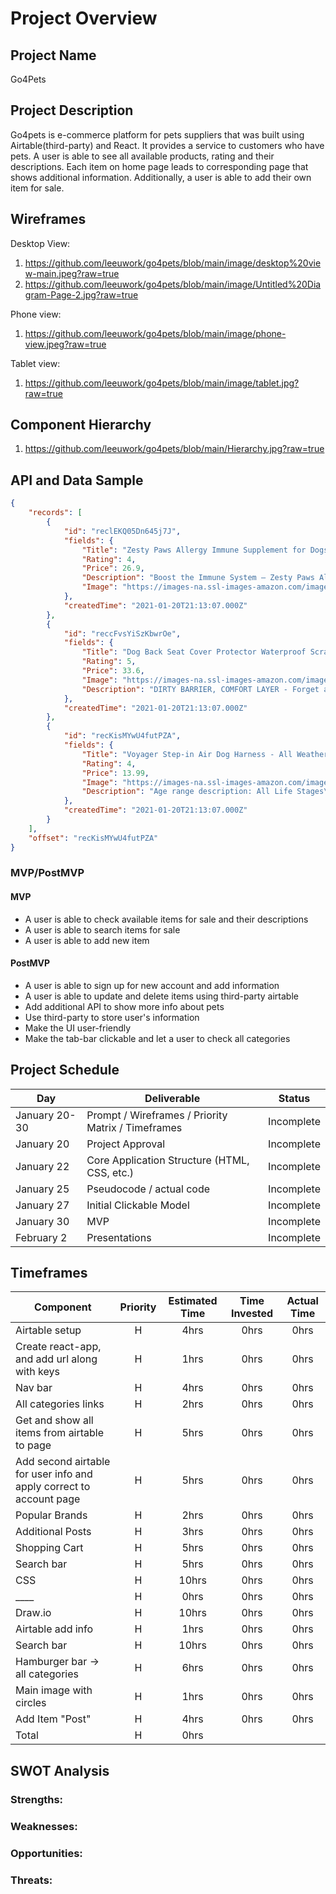 # Project Overview

## Project Name

Go4Pets

## Project Description

Go4pets is e-commerce platform for pets suppliers that was built using Airtable(third-party) and React. It provides a service to customers who have pets. A user is able to see all available products, rating and their descriptions. Each item on home page leads to corresponding page that shows additional information. Additionally, a user is able to add their own item for sale.

## Wireframes

Desktop View: 
1. https://github.com/leeuwork/go4pets/blob/main/image/desktop%20view-main.jpeg?raw=true
2. https://github.com/leeuwork/go4pets/blob/main/image/Untitled%20Diagram-Page-2.jpg?raw=true

Phone view:
1. https://github.com/leeuwork/go4pets/blob/main/image/phone-view.jpeg?raw=true


Tablet view:
1. https://github.com/leeuwork/go4pets/blob/main/image/tablet.jpg?raw=true

## Component Hierarchy
1. https://github.com/leeuwork/go4pets/blob/main/Hierarchy.jpg?raw=true

## API and Data Sample


```json
{
    "records": [
        {
            "id": "reclEKQ05Dn645j7J",
            "fields": {
                "Title": "Zesty Paws Allergy Immune Supplement for Dogs - with Omega 3",
                "Rating": 4,
                "Price": 26.9,
                "Description": "Boost the Immune System – Zesty Paws Aller-Immune Bites are grain free soft chews that support immune, histamine, and digestive health for dogs with s...",
                "Image": "https://images-na.ssl-images-amazon.com/images/I/819bgiVBleL._AC_SL1500_.jpg"
            },
            "createdTime": "2021-01-20T21:13:07.000Z"
        },
        {
            "id": "reccFvsYiSzKbwrOe",
            "fields": {
                "Title": "Dog Back Seat Cover Protector Waterproof Scratchproof Nonslip Hammock for Dogs",
                "Rating": 5,
                "Price": 33.6,
                "Image": "https://images-na.ssl-images-amazon.com/images/I/813q4c5N1vL._AC_SL1500_.jpg",
                "Description": "DIRTY BARRIER, COMFORT LAYER - Forget about those cheap dog seat covers that ruined after one time use and ruin your seats... Those days are over! Act..."
            },
            "createdTime": "2021-01-20T21:13:07.000Z"
        },
        {
            "id": "recKisMYwU4futPZA",
            "fields": {
                "Title": "Voyager Step-in Air Dog Harness - All Weather",
                "Rating": 4,
                "Price": 13.99,
                "Image": "https://images-na.ssl-images-amazon.com/images/I/81jy-V87ucL._AC_SL1500_.jpg",
                "Description": "Age range description: All Life Stages\nATTENTION: Sizing does NOT directly correspond to your pet’s breed or weight. Please MEASURE your pet and refer..."
            },
            "createdTime": "2021-01-20T21:13:07.000Z"
        }
    ],
    "offset": "recKisMYwU4futPZA"
}

```

### MVP/PostMVP

#### MVP 

- A user is able to check available items for sale and their descriptions
- A user is able to search items for sale
- A user is able to add new item

#### PostMVP  
- A user is able to sign up for new account and add information
- A user is able to update and delete items using third-party airtable
- Add additional API to show more info about pets
- Use third-party to store user's information
- Make the UI user-friendly
- Make the tab-bar clickable and let a user to check all categories

## Project Schedule

|  Day | Deliverable | Status
|---|---| ---|
|January 20-30| Prompt / Wireframes / Priority Matrix / Timeframes | Incomplete
|January 20| Project Approval | Incomplete
|January 22| Core Application Structure (HTML, CSS, etc.) | Incomplete
|January 25| Pseudocode / actual code | Incomplete
|January 27| Initial Clickable Model  | Incomplete
|January 30| MVP | Incomplete
|February 2 | Presentations | Incomplete

## Timeframes

| Component                                                           | Priority | Estimated Time | Time Invested | Actual Time |
| ------------------------------------------------------------------- | :------: | :------------: | :-----------: | :---------: |
| Airtable setup                                                      | H        | 4hrs           | 0hrs          | 0hrs        |
| Create react-app, and add url along with keys                       | H        | 1hrs           | 0hrs          | 0hrs        |
| Nav bar                                                             | H        | 4hrs           | 0hrs          | 0hrs        |
| All categories links                                                | H        | 2hrs           | 0hrs          | 0hrs        |
| Get and show all items from airtable to page                        | H        | 5hrs           | 0hrs          | 0hrs        |
| Add second airtable for user info and apply correct to account page | H        | 5hrs           | 0hrs          | 0hrs        |
| Popular Brands                                                      | H        | 2hrs           | 0hrs          | 0hrs        |
| Additional Posts                                                    | H        | 3hrs           | 0hrs          | 0hrs        |
| Shopping Cart                                                       | H        | 5hrs           | 0hrs          | 0hrs        |
| Search bar                                                          | H        | 5hrs           | 0hrs          | 0hrs        |
| CSS                                                                 | H        | 10hrs          | 0hrs          | 0hrs        |
| ____                                                                | H        | 0hrs           | 0hrs          | 0hrs        |
| Draw.io                                                             | H        | 10hrs          | 0hrs          | 0hrs        |
| Airtable add info                                                   | H        | 1hrs           | 0hrs          | 0hrs        |
| Search bar                                                          | H        | 10hrs          | 0hrs          | 0hrs        |
| Hamburger bar -> all categories                                     | H        | 6hrs           | 0hrs          | 0hrs        |
| Main image with circles                                             | H        | 1hrs           | 0hrs          | 0hrs        |
| Add Item "Post"                                                     | H        | 4hrs           | 0hrs          | 0hrs        |
| Total                                                               | H        | 0hrs           |               |             |


## SWOT Analysis

### Strengths:

### Weaknesses:

### Opportunities:

### Threats:
